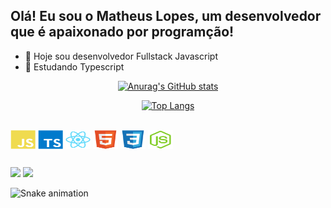 ## Olá! Eu sou o Matheus Lopes, um desenvolvedor que é apaixonado por programção! 

- 🔭 Hoje sou desenvolvedor Fullstack Javascript
- 🌱 Estudando Typescript

<div align="center">
  <a href="https://github.com/matheuslopesb">
    
  [![Anurag's GitHub stats](https://github-readme-stats.vercel.app/api?username=matheuslopesb&show_icons=true&theme=dracula)](https://github.com/anuraghazra/github-readme-stats)
    
  [![Top Langs](https://github-readme-stats.vercel.app/api/top-langs/?username=matheuslopesb&layout=compact&theme=dracula)](https://github.com/anuraghazra/github-readme-stats)
    
</div>
  
<div style="display: inline_block"><br>
  <img align="center" alt="Matheus-Js" height="30" width="40" src="https://raw.githubusercontent.com/devicons/devicon/master/icons/javascript/javascript-plain.svg">
  <img align="center" alt="Matheus-Ts" height="30" width="40" src="https://raw.githubusercontent.com/devicons/devicon/master/icons/typescript/typescript-plain.svg">
  <img align="center" alt="Matheus-React" height="30" width="40" src="https://raw.githubusercontent.com/devicons/devicon/master/icons/react/react-original.svg">
  <img align="center" alt="Matheus-HTML" height="30" width="40" src="https://raw.githubusercontent.com/devicons/devicon/master/icons/html5/html5-original.svg">
  <img align="center" alt="Matheus-CSS" height="30" width="40" src="https://raw.githubusercontent.com/devicons/devicon/master/icons/css3/css3-original.svg">
  <img align="center" alt="Matheus-Csharp" height="30" width="40" src="https://raw.githubusercontent.com/devicons/devicon/master/icons/nodejs/nodejs-original.svg">
</div>
  
  ##
  
<div>
  <a href = "mailto:matfsdev@gmail.com"><img src="https://img.shields.io/badge/-Gmail-%23333?style=for-the-badge&logo=gmail&logoColor=white" target="_blank"></a>
  <a href="https://www.linkedin.com/in/matheuslopesbrito" target="_blank"><img src="https://img.shields.io/badge/-LinkedIn-%230077B5?style=for-the-badge&logo=linkedin&logoColor=white" target="_blank"></a> 
</div>
  
  ![Snake animation](https://github.com/matheuslopesb/matheuslopesb/blob/output/github-contribution-grid-snake.svg)
